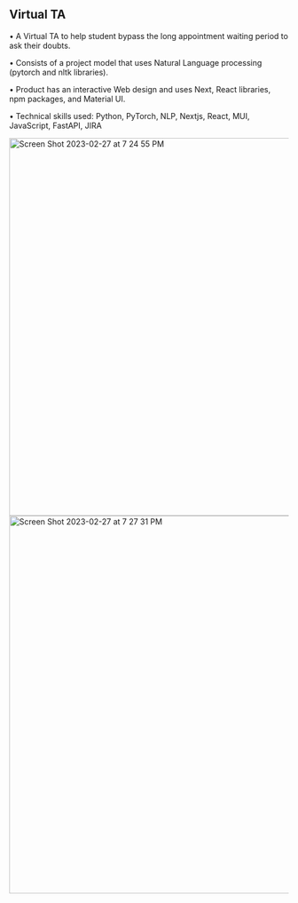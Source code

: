 ## Virtual TA

• A Virtual TA to help student bypass the long appointment waiting period to ask their doubts.

• Consists of a project model that uses Natural Language processing (pytorch and nltk libraries).

• Product has an interactive Web design and uses Next, React libraries, npm packages, and Material UI.

• Technical skills used: Python, PyTorch, NLP, Nextjs, React, MUI, JavaScript, FastAPI, JIRA

<img width="680" alt="Screen Shot 2023-02-27 at 7 24 55 PM" src="https://user-images.githubusercontent.com/59988556/221728935-4d07783e-e6b8-4ac9-a3b1-fcd1d2af06f7.png">

<img width="680" alt="Screen Shot 2023-02-27 at 7 27 31 PM" src="https://user-images.githubusercontent.com/59988556/221729015-c1ede797-4daa-48b8-b25d-aec65a65b59a.png">
